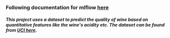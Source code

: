 ### Following documentation for mlflow [here](https://www.mlflow.org/docs/latest/tutorials-and-examples/tutorial.html#what-you-ll-need)

##### This project uses a dataset to predict the quality of wine based on quantitative features like the wine's acidity etc. The dataset can be found from [UCI here](http://archive.ics.uci.edu/dataset/186/wine+quality).
